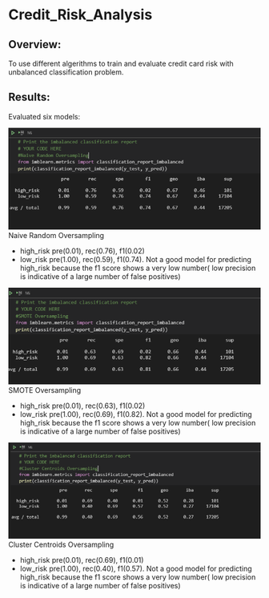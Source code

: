# Credit_Risk_Analysis
## Overview:
To use different algerithms to train and evaluate credit card risk with unbalanced classification problem.

## Results:
Evaluated six models:

![](images/NROver.PNG)
Naive Random Oversampling
* high_risk pre(0.01), rec(0.76), f1(0.02)
* low_risk pre(1.00), rec(0.59), f1(0.74). 
Not a good model for predicting high_risk because the f1 score shows a very low number( low precision is indicative of a large number of false positives)



![](images/SMOversampling.PNG)
SMOTE Oversampling
* high_risk pre(0.01), rec(0.63), f1(0.02)
* low_risk pre(1.00), rec(0.69), f1(0.82). 
Not a good model for predicting high_risk because the f1 score shows a very low number( low precision is indicative of a large number of false positives)

![](images/CSUndersampling.PNG)
Cluster Centroids Oversampling
* high_risk pre(0.01), rec(0.69), f1(0.01)
* low_risk pre(1.00), rec(0.40), f1(0.57).
Not a good model for predicting high_risk because the f1 score shows a very low number( low precision is indicative of a large number of false positives)
